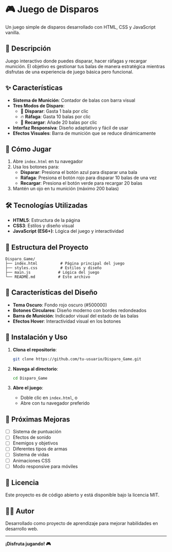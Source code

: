 # 🎮 Juego de Disparos

Un juego simple de disparos desarrollado con HTML, CSS y JavaScript vanilla.

## 🎯 Descripción

Juego interactivo donde puedes disparar, hacer ráfagas y recargar munición. El objetivo es gestionar tus balas de manera estratégica mientras disfrutas de una experiencia de juego básica pero funcional.

## ✨ Características

- **Sistema de Munición**: Contador de balas con barra visual
- **Tres Modos de Disparo**:
  - 🔫 **Disparar**: Gasta 1 bala por clic
  - 🔥 **Ráfaga**: Gasta 10 balas por clic
  - 🔋 **Recargar**: Añade 20 balas por clic
- **Interfaz Responsiva**: Diseño adaptativo y fácil de usar
- **Efectos Visuales**: Barra de munición que se reduce dinámicamente

## 🚀 Cómo Jugar

1. Abre `index.html` en tu navegador
2. Usa los botones para:
   - **Disparar**: Presiona el botón azul para disparar una bala
   - **Ráfaga**: Presiona el botón rojo para disparar 10 balas de una vez
   - **Recargar**: Presiona el botón verde para recargar 20 balas
3. Mantén un ojo en tu munición (máximo 200 balas)

## 🛠️ Tecnologías Utilizadas

- **HTML5**: Estructura de la página
- **CSS3**: Estilos y diseño visual
- **JavaScript (ES6+)**: Lógica del juego y interactividad

## 📁 Estructura del Proyecto

```
Disparo_Game/
├── index.html          # Página principal del juego
├── styles.css          # Estilos y diseño
├── main.js            # Lógica del juego
└── README.md          # Este archivo
```

## 🎨 Características del Diseño

- **Tema Oscuro**: Fondo rojo oscuro (#500000)
- **Botones Circulares**: Diseño moderno con bordes redondeados
- **Barra de Munición**: Indicador visual del estado de las balas
- **Efectos Hover**: Interactividad visual en los botones

## 🔧 Instalación y Uso

1. **Clona el repositorio**:
   ```bash
   git clone https://github.com/tu-usuario/Disparo_Game.git
   ```

2. **Navega al directorio**:
   ```bash
   cd Disparo_Game
   ```

3. **Abre el juego**:
   - Doble clic en `index.html`, o
   - Abre con tu navegador preferido

## 🎯 Próximas Mejoras

- [ ] Sistema de puntuación
- [ ] Efectos de sonido
- [ ] Enemigos y objetivos
- [ ] Diferentes tipos de armas
- [ ] Sistema de vidas
- [ ] Animaciones CSS
- [ ] Modo responsive para móviles

## 📝 Licencia

Este proyecto es de código abierto y está disponible bajo la licencia MIT.

## 👨‍💻 Autor

Desarrollado como proyecto de aprendizaje para mejorar habilidades en desarrollo web.

---

**¡Disfruta jugando! 🎮** 